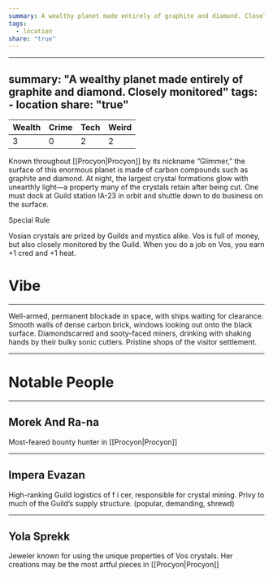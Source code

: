 ```yaml
---
summary: A wealthy planet made entirely of graphite and diamond. Closely monitored
tags:
  - location
share: "true"
---
```

---
summary: "A wealthy planet made entirely of graphite and diamond. Closely monitored"
tags:
    - location
share: "true"
---
| **Wealth** | **Crime** | **Tech** | **Weird** |
| ---- | ---- | ---- | ---- |
| 3 | 0 | 2 | 2 |

Known throughout [[Procyon|Procyon]] by its nickname “Glimmer,” the surface of this enormous planet is made of carbon compounds such as graphite and diamond. At night, the largest crystal formations glow with unearthly light—a property many of the crystals retain after being cut. One must dock at Guild station IA-23 in orbit and shuttle down to do business on the surface.

Special Rule

Vosian crystals are prized by Guilds and mystics alike. Vos is full of money, but also closely monitored by the Guild. When you do a job on Vos, you earn +1 cred and +1 heat.

# Vibe

---

Well-armed, permanent blockade in space, with ships waiting for clearance. Smooth walls of dense carbon brick, windows looking out onto the black surface. Diamondscarred and sooty-faced miners, drinking with shaking hands by their bulky sonic cutters. Pristine shops of the visitor settlement.

---

# Notable People

---

## Morek And Ra-na

Most-feared bounty hunter in [[Procyon|Procyon]]

---

## Impera Evazan

High-ranking Guild logistics of f i cer, responsible for crystal mining. Privy to much of the Guild’s supply structure. (popular, demanding, shrewd)

---

## Yola Sprekk

Jeweler known for using the unique properties of Vos crystals. Her creations may be the most artful pieces in [[Procyon|Procyon]]
